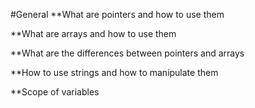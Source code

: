  #General
**What are pointers and how to use them

**What are arrays and how to use them

**What are the differences between pointers and arrays


**How to use strings and how to manipulate them

**Scope of variables
